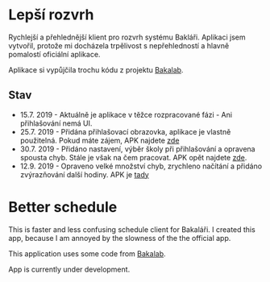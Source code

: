# Lepší rozvrh

Rychlejší a přehlednější klient pro rozvrh systému Bakláři. Aplikaci jsem vytvořil,
protože mi docházela trpělivost s nepřehledností a hlavně pomalostí oficiální
aplikace.

Aplikace si vypůjčila trochu kódu z projektu [Bakalab](https://www.bakalab.org/).

## Stav

- 15.7. 2019 - Aktuálně je aplikace v těžce rozpracované fázi - Ani přihlašování nemá UI.
- 25.7. 2019 - Přidána přihlašovací obrazovka, aplikace je vlastně použitelná. Pokud máte zájem, APK najdete [zde](https://github.com/vitSkalicky/lepsi-rozvrh/releases/tag/preview1)
- 30.7. 2019 - Přidáno nastavení, výběr školy při přihlašování a opravena spousta chyb. Stále je však na čem pracovat. APK opět najdete [zde](https://github.com/vitSkalicky/lepsi-rozvrh/releases/tag/preview2).
- 12.9. 2019 - Opraveno velké množství chyb, zrychleno načítání a přidáno zvýrazňování další hodiny. APK je [tady](https://github.com/vitSkalicky/lepsi-rozvrh/releases/tag/preview3)

# Better schedule

This is faster and less confusing schedule client for Bakaláři. I created this app,
because I am annoyed by the slowness of the the official app.

This application uses some code from [Bakalab](https://www.bakalab.org/).

App is currently under development.
